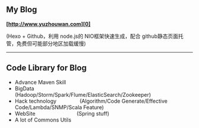 ## My Blog
__[http://www.yuzhouwan.com][0]__

(Hexo + Github，利用 node.js的 NIO框架快速生成，配合 github静态页面托管，免费但可能部分地区加载缓慢)

---------------

## Code Library for Blog

- Advance Maven Skill
- BigData&ensp;&ensp;&ensp;&ensp;&ensp;&ensp;&ensp;&ensp;&ensp;&ensp;&ensp;&ensp;&ensp;&ensp;&ensp;&ensp;&ensp;(Hadoop/Storm/Spark/Flume/ElasticSearch/Zookeeper)
- Hack technology&ensp;&ensp;&ensp;&ensp;&ensp;&ensp;&ensp;&ensp;&ensp;(Algorithm/Code Generate/Effective Code/Lambda/SNMP/Scala Feature)
- WebSite&ensp;&ensp;&ensp;&ensp;&ensp;&ensp;&ensp;&ensp;&ensp;&ensp;&ensp;&ensp;&ensp;&ensp;&ensp;&ensp;(Spring stuff)
- A lot of Commons Utils

[0]:http://www.yuzhouwan.com